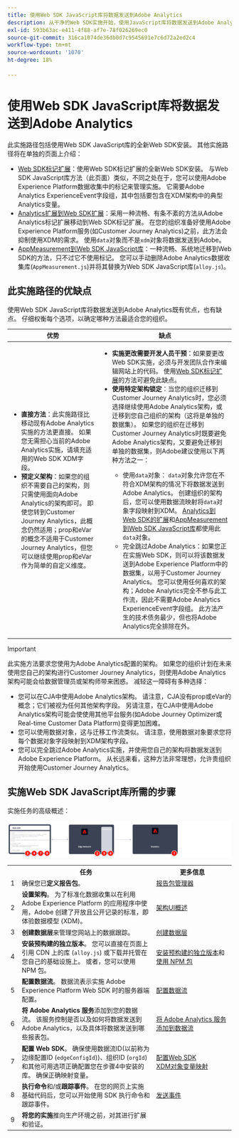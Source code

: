```yaml
---
title: 使用Web SDK JavaScript库将数据发送到Adobe Analytics
description: 从干净的Web SDK实施开始，使用JavaScript库将数据发送到Adobe Analytics。
exl-id: 593b63ac-e411-4f88-af7e-78f026269ec0
source-git-commit: 316ca1074de36db0d7c9545691e7c6d72a2ed2c4
workflow-type: tm+mt
source-wordcount: '1070'
ht-degree: 18%

---
```


# 使用Web SDK JavaScript库将数据发送到Adobe Analytics

此实施路径包括使用Web SDK JavaScript库的全新Web SDK安装。 其他实施路径将在单独的页面上介绍：

* [Web SDK标记扩展](web-sdk-tag-extension.md)：使用Web SDK标记扩展的全新Web SDK安装。 与Web SDK JavaScript库方法（此页面）类似，不同之处在于，您可以使用Adobe Experience Platform数据收集中的标记来管理实施。 它需要Adobe Analytics ExperienceEvent字段组，其中包括要包含在XDM架构中的典型Analytics变量。
* [Analytics扩展到Web SDK扩展](analytics-extension-to-web-sdk.md)：采用一种流畅、有条不紊的方法从Adobe Analytics标记扩展移动到Web SDK标记扩展。 在您的组织准备好使用Adobe Experience Platform服务(如Customer Journey Analytics)之前，此方法会抑制使用XDM的需求。 使用`data`对象而不是`xdm`对象将数据发送到Adobe。
* [AppMeasurement到Web SDK JavaScript库](appmeasurement-to-web-sdk.md)：一种流畅、系统地迁移到Web SDK的方法，只不过它不使用标记。 您可以手动删除Adobe Analytics数据收集库(`AppMeasurement.js`)并将其替换为Web SDK JavaScript库(`alloy.js`)。

## 此实施路径的优缺点

使用Web SDK JavaScript库将数据发送到Adobe Analytics既有优点，也有缺点。 仔细权衡每个选项，以确定哪种方法最适合您的组织。

| 优势 | 缺点 |
| --- | --- |
| <ul><li>**直接方法**：此实施路径比移动现有Adobe Analytics实施的方法更直接。 如果您无需担心当前的Adobe Analytics实施，请填充适用的Web SDK XDM字段。</li><li>**预定义架构**：如果您的组织不需要自己的架构，则只需使用面向Adobe Analytics的架构即可。 即使您转到Customer Journey Analytics，此概念仍然适用；prop和eVar的概念不适用于Customer Journey Analytics，但您可以继续使用prop和eVar作为简单的自定义维度。</li></ul> | <ul><li>**实施更改需要开发人员干预**：如果要更改Web SDK实施，必须与开发团队合作来编辑网站上的代码。 使用[Web SDK标记扩展](web-sdk-tag-extension.md)的方法可避免此缺点。</li><li>**使用特定架构锁定**：当您的组织迁移到Customer Journey Analytics时，您必须选择继续使用Adobe Analytics架构，或迁移到您自己组织的架构（这将是单独的数据集）。 如果您的组织在迁移到Customer Journey Analytics时既要避免Adobe Analytics架构，又要避免迁移到单独的数据集，则Adobe建议使用以下两种方法之一：</li><ul><li>使用`data`对象： `data`对象允许您在不符合XDM架构的情况下将数据发送到Adobe Analytics。 创建组织的架构后，您可以使用数据流映射将`data`对象字段映射到XDM。 [Analytics到Web SDK的扩展](analytics-extension-to-web-sdk.md)和[AppMeasurement到Web SDK JavaScript库](appmeasurement-to-web-sdk.md)都使用此`data`对象。</li><li>完全跳过Adobe Analytics：如果您正在实施Web SDK，则可以将该数据发送到Adobe Experience Platform中的数据集，以用于Customer Journey Analytics。 您可以使用任何喜欢的架构；Adobe Analytics完全不参与此工作流，因此不需要Adobe Analytics ExperienceEvent字段组。 此方法产生的技术债务最少，但也将Adobe Analytics完全排除在外。</li></ul></ul> |

>[!IMPORTANT]
>
>此实施方法要求您使用为Adobe Analytics配置的架构。 如果您的组织计划在未来使用您自己的架构进行Customer Journey Analytics，则使用Adobe Analytics架构可能会给数据管理员或架构师带来困惑。 减轻这一障碍有多种选择：
>
>* 您可以在CJA中使用Adobe Analytics架构。 请注意，CJA没有prop或eVar的概念；它们被视为任何其他架构字段。 另请注意，在CJA中使用Adobe Analytics架构可能会使使用其他平台服务(如Adobe Journey Optimizer或Real-time Customer Data Platform)变得更加困难。
>* 您可以使用数据对象，这与迁移工作流类似。 请注意，使用数据对象要求您将每个数据对象字段映射到XDM架构字段。
>* 您可以完全跳过Adobe Analytics实施，并使用您自己的架构将数据发送到Adobe Experience Platform。 从长远来看，这种方法非常理想，允许贵组织开始使用Customer Journey Analytics。

## 实施Web SDK JavaScript库所需的步骤

实施任务的高级概述：

![如何使用Web SDK工作流实施Adobe Analytics，如本节所述。](../../assets/websdk-annotated.png)

<table style="width:100%">

<tr>
<th style="width:5%"></th><th style="width:60%"><b>任务</b></th><th style="width:35%"><b>更多信息</b></th>
</tr>

<tr>
<td>1</td>
<td>确保您已<b>定义报告包</b>。</td>
<td><a href="/help/admin/admin/c-manage-report-suites/report-suites-admin.md">报告包管理器</a></td>
</tr>

<tr>
<td>2</td>
<td><b>设置架构</b>。 为了标准化数据收集以在利用 Adobe Experience Platform 的应用程序中使用，Adobe 创建了开放且公开记录的标准，即体验数据模型 (XDM)。</td>
<td><a href="https://experienceleague.adobe.com/docs/experience-platform/xdm/ui/overview.html?lang=zh-Hans">架构UI概述</a></td>
</tr>

<tr>
<td>3</td>
<td><b>创建数据层</b>来管理您网站上的数据跟踪。</td>
<td><a href="../../prepare/data-layer.md">创建数据层</a></td>
</tr>

<tr>
<td> 4</td>
<td><b>安装预构建的独立版本</b>。 您可以直接在页面上引用 CDN 上的库 (<code>alloy.js</code>) 或下载并托管在您自己的基础设施上。 或者，您可以使用 NPM 包。</td>
<td><a href="https://experienceleague.adobe.com/docs/experience-platform/web-sdk/install/library.html">安装预构建的独立版本</a>和<a href="https://experienceleague.adobe.com/docs/experience-platform/web-sdk/install/npm.html">使用 NPM 包</a></td>
</tr>

<tr>
<td>5</td>
<td><b>配置数据流</b>。 数据流表示实施 Adobe Experience Platform Web SDK 时的服务器端配置。</td>
<td><a href="https://experienceleague.adobe.com/docs/experience-platform/edge/datastreams/configure.html?lang=zh-Hans">配置数据流<a></td> 
</tr>

<td>6</td>
<td><b>将 Adobe Analytics 服务</b>添加到您的数据流。 该服务控制是否以及如何将数据发送到Adobe Analytics，以及具体将数据发送到哪些报表包。</td>
<td><a href="https://experienceleague.adobe.com/docs/experience-platform/edge/datastreams/configure.html#analytics">将 Adobe Analytics 服务添加到数据流</a></td>
</tr>

<tr>
<td>7</td>
<td><b>配置 Web SDK</b>。 确保使用数据流ID(以前称为边缘配置ID (<code>edgeConfigId</code>))、组织ID (<code>orgId</code>)和其他可用选项正确配置您在步骤4中安装的库。 确保正确映射变量。 </td>
<td><a href="https://experienceleague.adobe.com/docs/experience-platform/web-sdk/commands/configure/overview.html">配置Web SDK</a><br/><a href="../xdm-var-mapping.md">XDM对象变量映射</a></td>
</tr>

<tr>
<td>8</td>
<td><b>执行命令</b>和/或<b>跟踪事件</b>。 在您的网页上实施基础代码后，您可以开始使用 SDK 执行命令和跟踪事件。
</td>
<td><a href="https://experienceleague.adobe.com/docs/experience-platform/web-sdk/commands/sendevent/overview.html">发送事件</a></td>
</tr>

<tr>
<td>9</td><td><b>将您的实施</b>推向生产环境之前，对其进行扩展和验证。</td><td></td> 
</tr>
</table>
